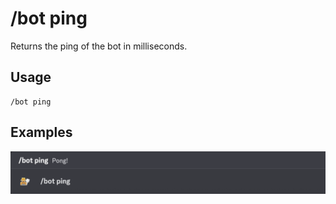 # /bot ping

Returns the ping of the bot in milliseconds.

## Usage

```
/bot ping
```

## Examples

<img src="../../_media/examples/bot/ping-0.png" class="rounded-corners">
